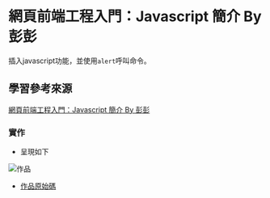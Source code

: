 # 網頁前端工程入門：Javascript 簡介 By 彭彭

插入javascript功能，並使用`alert`呼叫命令。

## 學習參考來源

[網頁前端工程入門：Javascript 簡介 By 彭彭](https://www.youtube.com/watch?v=LI4ADR4JKyA&list=PL-g0fdC5RMbpqZ0bmvJTgVTS4tS3txRVp&index=9)

### 實作

- 呈現如下

![作品](/09_basic_html/images/1598248366385.jpg)

- [作品原始碼](/09_basic_html/homework/training9.html)
